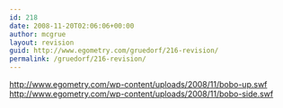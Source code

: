 ```yaml
---
id: 218
date: 2008-11-20T02:06:06+00:00
author: mcgrue
layout: revision
guid: http://www.egometry.com/gruedorf/216-revision/
permalink: /gruedorf/216-revision/
---
```

http://www.egometry.com/wp-content/uploads/2008/11/bobo-up.swf  
http://www.egometry.com/wp-content/uploads/2008/11/bobo-side.swf